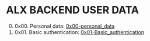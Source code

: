 # ALX BACKEND USER DATA

0. 0x00. Personal data: [0x00-personal_data](https://github.com/nobleenia/alx-backend-user-data/tree/master/0x00-personal_data)
1. 0x01. Basic authentication: [0x01-Basic_authentication](https://github.com/nobleenia/alx-backend-user-data/tree/master/0x01-Basic_authentication)